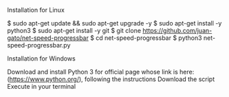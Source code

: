 Installation for Linux

$ sudo apt-get update && sudo apt-get upgrade -y
$ sudo apt-get install -y python3
$ sudo apt-get install -y git
$ git clone https://github.com/juan-gato/net-speed-progressbar
$ cd net-speed-progressbar
$ python3 net-speed-progressbar.py

Installation for Windows 

Download and install Python 3 for official page whose link is here: (https://www.python.org/), following the instructions
Download the script
Execute in your terminal
